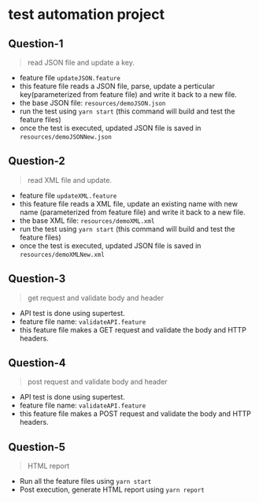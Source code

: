 # test automation project

## Question-1

> read JSON file and update a key.

* feature file `updateJSON.feature`
* this feature file reads a JSON file, parse, update a perticular key(parameterized from feature file) and write it back to a new file.
* the base JSON file: `resources/demoJSON.json`
* run the test using `yarn start` (this command will build and test the feature files)
* once the test is executed, updated JSON file is saved in `resources/demoJSONNew.json`

## Question-2

> read XML file and update.

* feature file `updateXML.feature`
* this feature file reads a XML file, update an existing name with new name (parameterized from feature file) and write it back to a new file.
* the base XML file: `resources/demoXML.xml`
* run the test using `yarn start` (this command will build and test the feature files)
* once the test is executed, updated JSON file is saved in `resources/demoXMLNew.xml`

## Question-3

> get request and validate body and header

* API test is done using supertest.
* feature file name: `validateAPI.feature`
* this feature file makes a GET request and validate the body and HTTP headers.

## Question-4

> post request and validate body and header

* API test is done using supertest.
* feature file name: `validateAPI.feature`
* this feature file makes a POST request and validate the body and HTTP headers.

## Question-5

> HTML report

* Run all the feature files using `yarn start`
* Post execution, generate HTML report using `yarn report`
